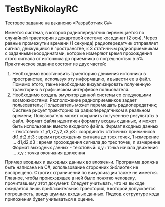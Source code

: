 # TestByNikolayRC
Тестовое задание на вакансию «Разработчик C#»

Имеется система, в которой радиопередатчик перемещается по случайной траектории в декартовой системе координат (2 оси). Через равные промежутки времени (1 секунда) радиопередатчик отправляет сигнал, движущийся в пространстве, к 3 статичным радиоприемникам с заданными координатами, которые измеряют время прохождения этого сигнала от источника до приемника с погрешностью в 5%. 
Практическое задание состоит из двух частей:
1. Необходимо восстановить траекторию движения источника в пространстве, используя эту информацию, и вывести ее в файл. Помимо этого, также необходимо визуализировать полученную траекторию в графическом интерфейсе пользователя.
2. Необходимо создать эмулятор данной системы со следующими возможностями:
Расположение радиоприемников задает пользователь;
Пользователь может перемещать радиопередатчик;
Система рисует траекторию за радиопередатчиком в реальном времени;
Пользователь может сохранить полученные результаты в файл. Формат файла идентичен формату входных данных, и может быть использован вместо входного файла.
Формат входных данных - текстовый:
x1,y1,x2,y2,x3,y3 		: координаты статичных приемников
dt1,dt2,dt3			: время прохождения сигнала до трех точек, 1 измерение
…
d1,d2,d3			: время прохождения сигнала до трех точек, n измерение
Формат выходных данных - текстовый:
x,y				: точка начала движения
...
x,y				: точка окончания движения

Пример входных и выходных данных во вложении.
Программа должна быть написана на C#, использование сторонних библиотек не воспрещено. Строгих ограничений по визуализации также не имеется. Главное, чтобы происходящее в ней было понятно человеку, прочитавшему этот документ.
Следует учитывать, что на выходе ожидается лишь приблизительная траектория, в которой допускается погрешность, ввиду шумных входных данных.
Подход к структуре кода приложения будет учитываться в оценке.
